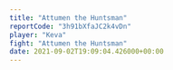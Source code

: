 ```yaml
---
title: "Attumen the Huntsman"
reportCode: "3h91bXfaJC2k4vDn"
player: "Keva"
fight: "Attumen the Huntsman"
date: 2021-09-02T19:09:04.426000+00:00
---
```

